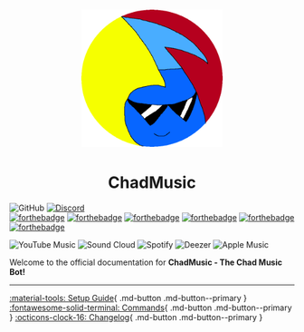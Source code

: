 <h1 align="center" style="font-weight: bold; font-style: italic;">
    <img src="assets/deejaytreefiddy.png" width=250>
</h1>

<h1 align="center">ChadMusic</h1>

![GitHub](https://img.shields.io/github/license/200percentmicky/chadmusic)
[![Discord](https://img.shields.io/discord/449606846697963531.svg?label=&logo=discord&logoColor=ffffff&color=7389D8&labelColor=6A7EC2)](https://discord.gg/qQuJ9YQ)  
[![forthebadge](https://forthebadge.com/images/badges/made-with-javascript.svg)](https://forthebadge.com)
[![forthebadge](https://forthebadge.com/images/badges/0-percent-optimized.svg)](https://forthebadge.com)
[![forthebadge](https://forthebadge.com/images/badges/fuck-it-ship-it.svg)](https://forthebadge.com)
[![forthebadge](https://forthebadge.com/images/badges/gluten-free.svg)](https://forthebadge.com)
[![forthebadge](https://forthebadge.com/images/badges/mom-made-pizza-rolls.svg)](https://forthebadge.com)
[![forthebadge](https://forthebadge.com/images/badges/it-works-dont-ask-me-how.svg)](https://forthebadge.com)

![YouTube Music](https://img.shields.io/badge/YouTube_Music-FF0000?style=for-the-badge&logo=youtube-music&logoColor=white)
![Sound Cloud](https://img.shields.io/badge/sound%20cloud-FF5500?style=for-the-badge&logo=soundcloud&logoColor=white)
![Spotify](https://img.shields.io/badge/Spotify-1ED760?style=for-the-badge&logo=spotify&logoColor=white)
![Deezer](https://img.shields.io/badge/Deezer-FEAA2D?style=for-the-badge&logo=deezer&logoColor=white)
![Apple Music](https://img.shields.io/badge/Apple_Music-9933CC?style=for-the-badge&logo=apple-music&logoColor=white)


Welcome to the official documentation for **ChadMusic - The Chad Music Bot!**

------

[:material-tools: Setup Guide](./setup/getting_started.md){ .md-button .md-button--primary } [:fontawesome-solid-terminal: Commands](./commands.md){ .md-button .md-button--primary } [:octicons-clock-16: Changelog](https://discord.com/api/oauth2/authorize?client_id=375450533114413056&permissions=41099548028374&scope=bot%20applications.commands){ .md-button .md-button--primary }
